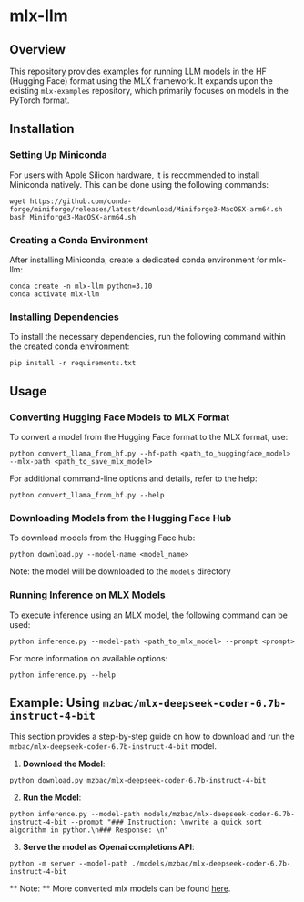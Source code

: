 # mlx-llm

## Overview

This repository provides examples for running LLM models in the HF (Hugging Face) format using the MLX framework. It expands upon the existing `mlx-examples` repository, which primarily focuses on models in the PyTorch format.

## Installation

### Setting Up Miniconda

For users with Apple Silicon hardware, it is recommended to install Miniconda natively. This can be done using the following commands:
```
wget https://github.com/conda-forge/miniforge/releases/latest/download/Miniforge3-MacOSX-arm64.sh
bash Miniforge3-MacOSX-arm64.sh
``````
### Creating a Conda Environment
After installing Miniconda, create a dedicated conda environment for mlx-llm:

```
conda create -n mlx-llm python=3.10
conda activate mlx-llm
```

### Installing Dependencies

To install the necessary dependencies, run the following command within the created conda environment:

```
pip install -r requirements.txt
```


## Usage

### Converting Hugging Face Models to MLX Format

To convert a model from the Hugging Face format to the MLX format, use:

```
python convert_llama_from_hf.py --hf-path <path_to_huggingface_model> --mlx-path <path_to_save_mlx_model>
```
For additional command-line options and details, refer to the help:

```
python convert_llama_from_hf.py --help
```

### Downloading Models from the Hugging Face Hub

To download models from the Hugging Face hub:

```
python download.py --model-name <model_name>
```
Note: the model will be downloaded to the `models` directory

### Running Inference on MLX Models

To execute inference using an MLX model, the following command can be used:
```
python inference.py --model-path <path_to_mlx_model> --prompt <prompt>
```

For more information on available options:

```
python inference.py --help
```

## Example: Using `mzbac/mlx-deepseek-coder-6.7b-instruct-4-bit`

This section provides a step-by-step guide on how to download and run the `mzbac/mlx-deepseek-coder-6.7b-instruct-4-bit` model.

1. **Download the Model**:

```
python download.py mzbac/mlx-deepseek-coder-6.7b-instruct-4-bit
```

2. **Run the Model**:

```
python inference.py --model-path models/mzbac/mlx-deepseek-coder-6.7b-instruct-4-bit --prompt "### Instruction: \nwrite a quick sort algorithm in python.\n### Response: \n"
```
3. **Serve the model as Openai completions API**:

```
python -m server --model-path ./models/mzbac/mlx-deepseek-coder-6.7b-instruct-4-bit
```

** Note: ** More converted mlx models can be found [here](https://huggingface.co/mzbac).